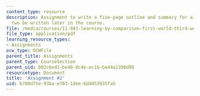 ```yaml
---
content_type: resource
description: Assignment to write a five-page outline and summary for a research paper
  two be written later in the course.
file: /media/courses/11-941-learning-by-comparison-first-world-third-world-cities-fall-2008/b700d75e93bae7031dee6d4d53935fa5_MIT11_941f08_assn02.pdf
file_type: application/pdf
learning_resource_types:
- Assignments
ocw_type: OCWFile
parent_title: Assignments
parent_type: CourseSection
parent_uid: b02c6ed1-be48-8c4e-ec16-be44a1390d98
resourcetype: Document
title: 'Assignment #2'
uid: b700d75e-93ba-e703-1dee-6d4d53935fa5
---
```

